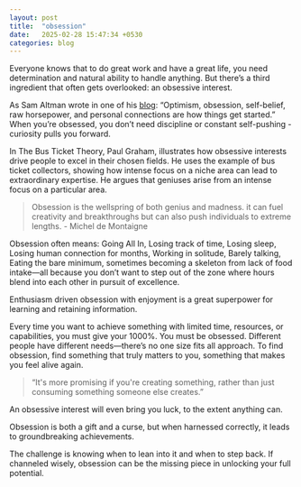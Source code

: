 ```yaml
---
layout: post
title:  "obsession"
date:   2025-02-28 15:47:34 +0530
categories: blog
---
```


Everyone knows that to do great work and have a great life, you need determination and natural ability to handle anything. But there’s a third ingredient that often gets overlooked: an obsessive interest.

As Sam Altman wrote in one of his [blog](https://blog.samaltman.com/what-i-wish-someone-had-told-me): “Optimism, obsession, self-belief, raw horsepower, and personal connections are how things get started.” When you’re obsessed, you don’t need discipline or constant self-pushing - curiosity pulls you forward.

In The Bus Ticket Theory, Paul Graham, illustrates how obsessive interests drive people to excel in their chosen fields. He uses the example of bus ticket collectors, showing how intense focus on a niche area can lead to extraordinary expertise. He argues that geniuses arise from an intense focus on a particular area.

> Obsession is the wellspring of both genius and madness. it can fuel creativity and breakthroughs but can also push individuals to extreme lengths. - Michel de Montaigne

Obsession often means: Going All In, Losing track of time, Losing sleep, Losing human connection for months, Working in solitude, Barely talking, Eating the bare minimum, sometimes becoming a skeleton from lack of food intake—all because you don’t want to step out of the zone where hours blend into each other in pursuit of excellence.

Enthusiasm driven obsession with enjoyment is a great superpower for learning and retaining information.

Every time you want to achieve something with limited time, resources, or capabilities, you must give your 1000%.
You must be obsessed.
Different people have different needs—there’s no one size fits all approach. To find obsession, find something that truly matters to you, something that makes you feel alive again.

> “It's more promising if you're creating something, rather than just consuming something someone else creates.”

An obsessive interest will even bring you luck, to the extent anything can.

Obsession is both a gift and a curse, but when harnessed correctly, it leads to groundbreaking achievements. 

The challenge is knowing when to lean into it and when to step back. If channeled wisely, obsession can be the missing piece in unlocking your full potential.

